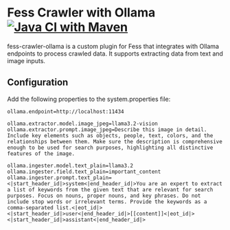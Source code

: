 Fess Crawler with Ollama
[![Java CI with Maven](https://github.com/codelibs/fess-crawler-ollama/actions/workflows/maven.yml/badge.svg)](https://github.com/codelibs/fess-crawler-ollama/actions/workflows/maven.yml)
============================

fess-crawler-ollama is a custom plugin for Fess that integrates with Ollama endpoints to process crawled data.
It supports extracting data from text and image inputs.

## Configuration

Add the following properties to the system.properties file:

```
ollama.endpoint=http://localhost:11434

ollama.extractor.model.image_jpeg=llama3.2-vision
ollama.extractor.prompt.image_jpeg=Describe this image in detail. Include key elements such as objects, people, text, colors, and the relationships between them. Make sure the description is comprehensive enough to be used for search purposes, highlighting all distinctive features of the image.

ollama.ingester.model.text_plain=llama3.2
ollama.ingester.field.text_plain=important_content
ollama.ingester.prompt.text_plain=<|start_header_id|>system<|end_header_id|>You are an expert to extract a list of keywords from the given text that are relevant for search purposes. Focus on nouns, proper nouns, and key phrases. Do not include stop words or irrelevant terms. Provide the keywords as a comma-separated list.<|eot_id|><|start_header_id|>user<|end_header_id|>[[content]]<|eot_id|><|start_header_id|>assistant<|end_header_id|>
```

